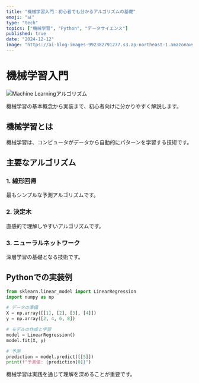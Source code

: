 ```yaml
---
title: "機械学習入門：初心者でも分かるアルゴリズムの基礎"
emoji: "📊"
type: "tech"
topics: ["機械学習", "Python", "データサイエンス"]
published: true
date: "2024-12-12"
image: "https://ai-blog-images-992382791277.s3.ap-northeast-1.amazonaws.com/articles/machine-learning-intro/algorithm.svg"
---
```


# 機械学習入門

![Machine Learningアルゴリズム](https://ai-blog-images-992382791277.s3.ap-northeast-1.amazonaws.com/articles/machine-learning-intro/algorithm.svg)

機械学習の基本概念から実装まで、初心者向けに分かりやすく解説します。

## 機械学習とは

機械学習は、コンピュータがデータから自動的にパターンを学習する技術です。

## 主要なアルゴリズム

### 1. 線形回帰
最もシンプルな予測アルゴリズムです。

### 2. 決定木
直感的で理解しやすいアルゴリズムです。

### 3. ニューラルネットワーク
深層学習の基礎となる技術です。

## Pythonでの実装例

```python
from sklearn.linear_model import LinearRegression
import numpy as np

# データの準備
X = np.array([[1], [2], [3], [4]])
y = np.array([2, 4, 6, 8])

# モデルの作成と学習
model = LinearRegression()
model.fit(X, y)

# 予測
prediction = model.predict([[5]])
print(f"予測値: {prediction[0]}")
```

機械学習は実践を通じて理解を深めることが重要です。